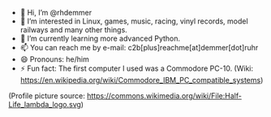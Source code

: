 - 👋 Hi, I’m @rhdemmer
- 👀 I’m interested in Linux, games, music, racing, vinyl records, model railways and many other things.
- 🌱 I’m currently learning more advanced Python.
- 📫 You can reach me by e-mail: c2b[plus]reachme[at]demmer[dot]ruhr
- 😄 Pronouns: he/him
- ⚡ Fun fact: The first computer I used was a Commodore PC-10. (Wiki: https://en.wikipedia.org/wiki/Commodore_IBM_PC_compatible_systems)


(Profile picture source: https://commons.wikimedia.org/wiki/File:Half-Life_lambda_logo.svg)
<!---
rhdemmer/rhdemmer is a ✨ special ✨ repository because its `README.md` (this file) appears on your GitHub profile.
You can click the Preview link to take a look at your changes.
--->
